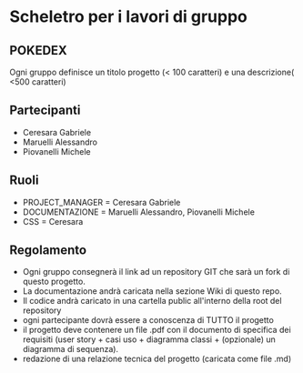 # Scheletro per i lavori di gruppo

## POKEDEX 

Ogni gruppo definisce un titolo progetto (< 100 caratteri) e una descrizione( <500 caratteri)

## Partecipanti
* Ceresara Gabriele
* Maruelli Alessandro
* Piovanelli Michele

## Ruoli
* PROJECT_MANAGER = Ceresara Gabriele
* DOCUMENTAZIONE = Maruelli Alessandro, Piovanelli Michele
* CSS = Ceresara

## Regolamento
* Ogni gruppo consegnerà il link ad un repository GIT che sarà un fork di questo progetto.
* La documentazione andrà caricata nella sezione Wiki di questo repo.
* Il codice andrà caricato in una cartella public all'interno della root del repository
* ogni partecipante dovrà essere a conoscenza di TUTTO il progetto
* il progetto deve contenere un file .pdf con il documento di specifica dei requisiti (user story + casi uso + diagramma classi + (opzionale) un diagramma di sequenza).
* redazione di una relazione tecnica del progetto (caricata come file .md)
